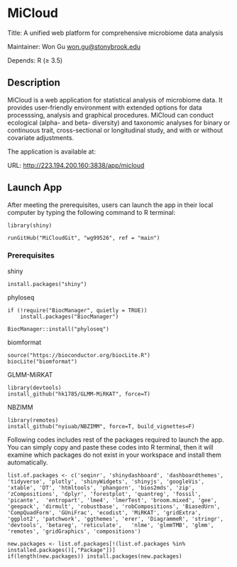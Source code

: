 # MiCloud
Title: A unified web platform for comprehensive microbiome data analysis

Maintainer: Won Gu won.gu@stonybrook.edu

Depends: R (≥ 3.5)

## Description
MiCloud is a web application for statistical analysis of microbiome data. It provides user-friendly environment with extended options for data processsing, analysis and graphical procedures. MiCloud can conduct ecological (alpha- and beta- diversity) and taxonomic analyses for binary or continuous trait, cross-sectional or longitudinal study, and with or without covariate adjustments.

The application is available at:

URL: http://223.194.200.160:3838/app/micloud

## Launch App 
After meeting the prerequisites, users can launch the app in their local computer by typing the following command to R terminal:

```
library(shiny)

runGitHub("MiCloudGit", "wg99526", ref = "main")
```


### Prerequisites

shiny
```
install.packages("shiny")
```

phyloseq
```
if (!require("BiocManager", quietly = TRUE))
    install.packages("BiocManager")

BiocManager::install("phyloseq")
```

biomformat
```
source("https://bioconductor.org/biocLite.R")
biocLite("biomformat")
```

GLMM-MiRKAT
```
library(devtools)
install_github("hk1785/GLMM-MiRKAT", force=T)
```

NBZIMM
```
library(remotes)
install_github("nyiuab/NBZIMM", force=T, build_vignettes=F)
```


Following codes includes rest of the packages required to launch the app. You can simply copy and paste these codes into R terminal, then it will examine which packages do not exist in your workspace and install them automatically.

```
list.of.packages <- c('seqinr', 'shinydashboard', 'dashboardthemes', 'tidyverse', 'plotly', 'shinyWidgets', 'shinyjs', 'googleVis', 'xtable', 'DT', 'htmltools', 'phangorn', 'bios2mds', 'zip', 'zCompositions', 'dplyr', 'forestplot', 'quantreg', 'fossil', 'picante',  'entropart', 'lme4', 'lmerTest', 'broom.mixed', 'gee', 'geepack', 'dirmult', 'robustbase', 'robCompositions', 'BiasedUrn', 'CompQuadForm', 'GUniFrac', 'ecodist', 'MiRKAT', 'gridExtra', 'ggplot2', 'patchwork', 'ggthemes', 'erer', 'DiagrammeR', 'stringr', 'devtools', 'betareg', 'reticulate',   'nlme', 'glmmTMB', 'glmm', 'remotes', 'gridGraphics', 'compositions')

new.packages <- list.of.packages[!(list.of.packages %in% installed.packages()[,"Package"])]
if(length(new.packages)) install.packages(new.packages)
```


